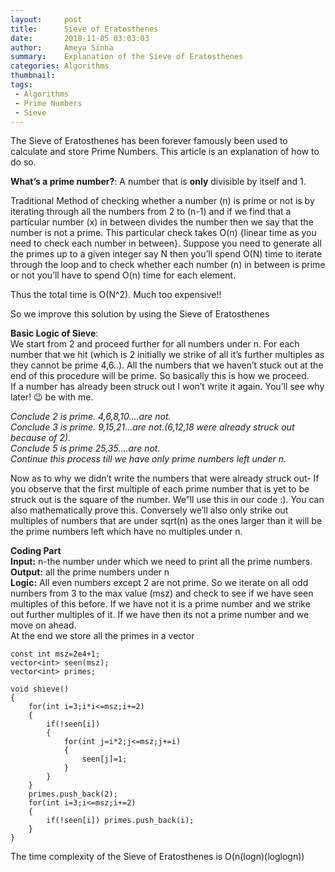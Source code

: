 ```yaml
---
layout:     post
title:      Sieve of Eratosthenes
date:       2018-11-05 03:03:03
author:     Ameya Sinha
summary:    Explanation of the Sieve of Eratosthenes
categories: Algorithms
thumbnail:  
tags:
 - Algorithms
 - Prime Numbers
 - Sieve
---
```


The Sieve of Eratosthenes has been forever famously been used to calculate and store Prime Numbers. This article is an explanation of how to do so.

__What’s a prime number?__: A number that is **only** divisible by itself and 1.

Traditional Method of checking whether a number (n) is prime or not is by iterating through all the numbers from 2 to (n-1) and if we find that a particular number (x) in between divides the number then we say that the number is not a prime. This particular check takes O(n) {linear time as you need to check each number in between}.
Suppose you need to generate all the primes up to a given integer say N then you’ll spend O(N) time to iterate through the loop and to check whether each number (n) in between is prime or not you’ll have to spend O(n) time for each element.

Thus the total time is O(N^2). Much too expensive!!

So we improve this solution by using the Sieve of Eratosthenes

**Basic Logic of Sieve**:  
We start from 2 and proceed further for all numbers under n. For each number that we hit (which is 2 initially we strike of all it’s further multiples as they cannot be prime 4,6..). All the numbers that we haven’t stuck out at the end of this procedure will be prime. So basically this is how we proceed.  
If a number has already been struck out I won’t write it again. You’ll see why later! 😉 be with me.

*Conclude 2 is prime. 4,6,8,10….are not.  
Conclude 3 is prime. 9,15,21…are not.(6,12,18 were already struck out because of 2).  
Conclude 5 is prime 25,35….are not.  
Continue this process till we have only prime numbers left under n.*

Now as to why we didn’t write the numbers that were already struck out- If you observe that the first multiple of each prime number that is yet to be struck out is the square of the number. We”ll use this in our code :). You can also mathematically prove this. Conversely we’ll also only strike out multiples of numbers that are under sqrt(n) as the ones larger than it will be the prime numbers left which have no multiples under n.

**Coding Part**  
**Input:** n-the number under which we need to print all the prime numbers.  
**Output:** all the prime numbers under n  
**Logic:** All even numbers except 2 are not prime. So we iterate on all odd numbers from 3 to the max value (msz) and check to see if we have seen multiples of this before. If we have not it is a prime number and we strike out further multiples of it. If we have then its not a prime number and we move on ahead.  
At the end we store all the primes in a vector

```
const int msz=2e4+1;
vector<int> seen(msz);
vector<int> primes;

void shieve()
{
	for(int i=3;i*i<=msz;i+=2)
	{
		if(!seen[i])
		{
			for(int j=i*2;j<=msz;j+=i)
			{
				seen[j]=1;
			}
		}
	}
	primes.push_back(2);
	for(int i=3;i<=msz;i+=2)
	{
		if(!seen[i]) primes.push_back(i);
	}
}
```

The time complexity of the Sieve of Eratosthenes is O(n(logn)(loglogn))
